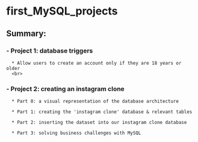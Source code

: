 # first_MySQL_projects

## Summary:
###  - Project 1: database triggers
      * Allow users to create an account only if they are 18 years or older
      <br>
      
###  - Project 2: creating an instagram clone
      * Part 0: a visual representation of the database architecture
      
      * Part 1: creating the 'instagram clone' database & relevant tables
      
      * Part 2: inserting the dataset into our instagram clone database
      
      * Part 3: solving business challenges with MySQL

